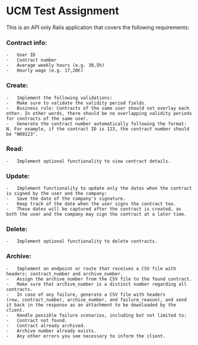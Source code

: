 # UCM Test Assignment

This is an API only Rails application that covers the following requirements:

### Contract info:
	-	User ID
	-	Contract number
	-	Average weekly hours (e.g. 30,5h)
	-	Hourly wage (e.g. 17,20€)
### Create:
	-	Implement the following validations:
	-	Make sure to validate the validity period fields.
	-	Business rule: Contracts of the same user should not overlay each other. In other words, there should be no overlapping validity periods for contracts of the same user.
	-	Generate the contract number automatically following the format: N. For example, if the contract ID is 123, the contract number should be "N00123".
### Read:
	-	Implement optional functionality to view contract details.
### Update:
	-	Implement functionality to update only the dates when the contract is signed by the user and the company:
	-	Save the date of the company's signature.
	-	Keep track of the date when the user signs the contract too.
	-	These dates will be captured after the contract is created, as both the user and the company may sign the contract at a later time.
### Delete:
	-	Implement optional functionality to delete contracts.
### Archive:
	-	Implement an endpoint or route that receives a CSV file with headers: contract_number and archive_number.
	-	Assign the archive_number from the CSV file to the found contract.
	-	Make sure that archive_number is a distinct number regarding all contracts.
	-	In case of any failure, generate a CSV file with headers (row, contract_number, archive_number, and failure_reason), and send it back in the response as an attachment to be downloaded by the client.
	-	Handle possible failure scenarios, including but not limited to:
	-	Contract not found.
	-	Contract already archived.
	-	Archive number already exists.
	-	Any other errors you see necessary to inform the client.

